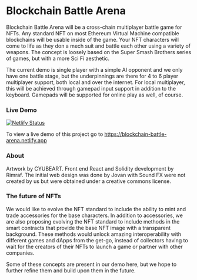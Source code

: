 # Blockchain Battle Arena

Blockchain Battle Arena will be a cross-chain multiplayer battle game for NFTs. Any standard NFT on most Ethereum Virtual Machine compatible blockchains will be usable inside of the game. Your NFT characters will come to life as they don a mech suit and battle each other using a variety of weapons. The concept is loosely based on the Super Smash Brothers series of games, but with a more Sci Fi aesthetic.

The current demo is single player with a simple AI opponent and we only have one battle stage, but the underpinnings are there for 4 to 6 player multiplayer support, both local and over the internet. For local multiplayer, this will be achieved through gamepad input support in addition to the keyboard. Gamepads will be supported for online play as well, of course.

### Live Demo
[![Netlify Status](https://api.netlify.com/api/v1/badges/08939b09-838c-4192-8c72-2f5bc5a1704e/deploy-status)](https://app.netlify.com/sites/blockchain-battle-arena/deploys)

To view a live demo of this project go to https://blockchain-battle-arena.netlify.app

### About

Artwork by CYUBEART. Front end React and Solidity development by Rimraf. The initial web design was done by Jovan with  Sound FX were not created by us but were obtained under a creative commons license.

### The future of NFTs

We would like to evolve the NFT standard to include the ability to mint and trade accessories for the base characters. In addition to accessories, we are also proposing evolving the NFT standard to include methods in the smart contracts that provide the base NFT image with a transparent background. These methods would unlock amazing interoperability with different games and dApps from the get-go, instead of collectors having to wait for the creators of their NFTs to launch a game or partner with other companies.

Some of these concepts are present in our demo here, but we hope to further refine them and build upon them in the future.
